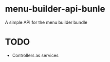 # menu-builder-api-bunle
A simple API for the menu builder bundle

# TODO 
- Controllers as services